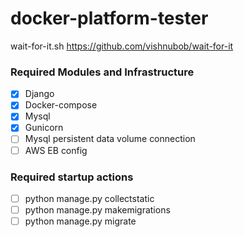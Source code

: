 # docker-platform-tester

wait-for-it.sh https://github.com/vishnubob/wait-for-it

### Required Modules and Infrastructure
- [x] Django  
- [x] Docker-compose  
- [x] Mysql  
- [x] Gunicorn  
- [ ] Mysql persistent data volume connection
- [ ] AWS EB config

### Required startup actions
- [ ] python manage.py collectstatic
- [ ] python manage.py makemigrations
- [ ] python manage.py migrate
